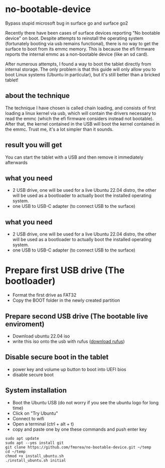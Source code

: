 # no-bootable-device
Bypass stupid microsoft bug in surface go and surface go2

Recently there have been cases of surface devices reporting "No bootable device" on boot.
Despite attempts to reinstall the operating system (fortunately booting via usb remains functional), there is no way to get the surface to boot from its emmc memory. This is because the efi firmware reports the internal emmc as a non-bootable device (like an sd card).

After numerous attempts, I found a way to boot the tablet directly from internal storage. The only problem is that this guide will only allow you to boot Linux systems (Ubuntu in particular), but it's still better than a bricked tablet!

## about the technique
The technique I have chosen is called chain loading, and consists of first loading a linux kernel via usb, which will contain the drivers necessary to read the emmc (which the efi firmware considers instead not bootable). After that, the kernel contained in the USB will boot the kernel contained in the emmc.
Trust me, it's a lot simpler than it sounds.

## result you will get
You can start the tablet with a USB and then remove it immediately afterwards

## what you need
- 2 USB drive, one will be used for a live Ubuntu 22.04 distro, the other will be used as a bootloader to actually boot the installed operating system.
- one USB to USB-C adapter (to connect USB to the surface)

## what you need
- 2 USB drive, one will be used for a live Ubuntu 22.04 distro, the other will be used as a bootloader to actually boot the installed operating system.
- one USB to USB-C adapter (to connect USB to the surface)

# Prepare first USB drive (The bootloader)
- Format the first drive as FAT32
- Copy the BOOT folder in the newly created partition

## Prepare second USB drive (The bootable live enviroment)
- Download ubuntu 22.04 iso 
- write this iso onto the usb with rufus ([download rufus](https://rufus.ie/it/))

## Disable secure boot in the tablet
- power key and volume up button to boot into UEFI bios
- disable secure boot

## System installation
- Boot the Ubuntu USB (do not worry if you see the ubuntu logo for long time)
- Click on "Try Ubuntu"
- Connect to wifi
- Open a terminal (ctrl + alt + t)
- copy and paste one by one these commands and push enter key
```
sudo apt update
sudo apt --yes install git
git clone https://github.com/fmorea/no-bootable-device.git ~/temp
cd ~/temp
chmod +x install_ubuntu.sh
./install_ubuntu.sh initial






```



